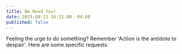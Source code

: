 ```yaml
---
title: We Need You!
date: 2025-08-11 16:31:00 -04:00
published: false
---
```


Feeling the urge to do something?  Remember 'Action is the antidote to despair'.  Here are some specific requests:

